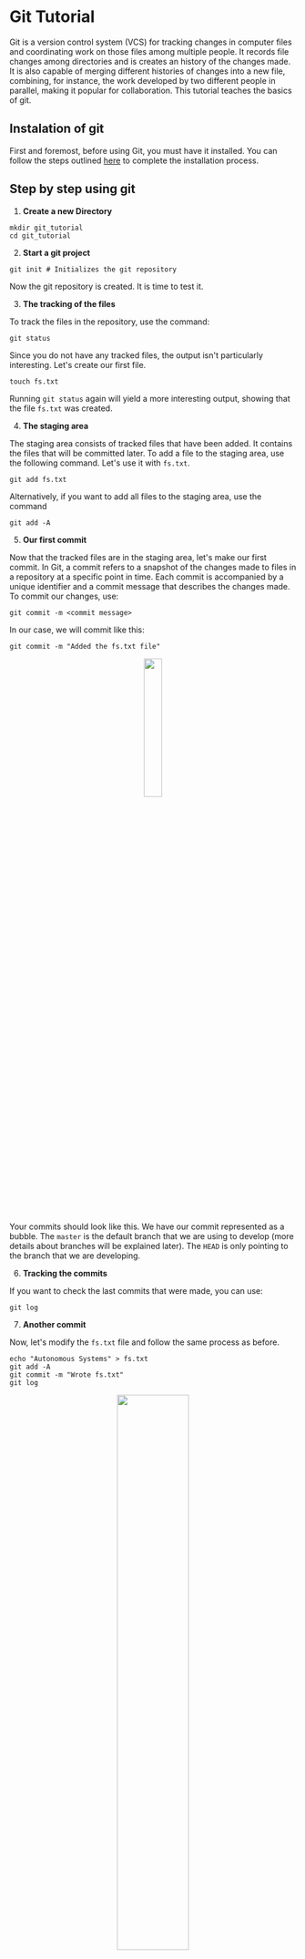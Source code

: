 # Git Tutorial

Git is a version control system (VCS) for tracking changes in computer files and coordinating work on those files among multiple people. It records file changes among directories and is creates an history of the changes made. It is also capable of merging different histories of changes into a new file, combining, for instance, the work developed by two different people in parallel, making it popular for collaboration. This tutorial teaches the basics of git.

## Instalation of git

First and foremost, before using Git, you must have it installed. You can follow the steps outlined [here](https://github.com/git-guides/install-git) to complete the installation process.

## Step by step using git

1. **Create a new Directory**

```shell
mkdir git_tutorial
cd git_tutorial 
```

2. **Start a git project**

```shell
git init # Initializes the git repository
```

Now the git repository is created. It is time to test it.

3. **The tracking of the files**

To track the files in the repository, use the command:

```shell
git status
```

Since you do not have any tracked files, the output isn't particularly interesting. Let's create our first file.

```shell
touch fs.txt
```

Running `git status` again will yield a more interesting output, showing that the file `fs.txt` was created.

4. **The staging area**

The staging area consists of tracked files that have been added. It contains the files that will be committed later. To add a file to the staging area, use the following command. Let's use it with `fs.txt`.

```shell
git add fs.txt
```

Alternatively, if you want to add all files to the staging area, use the command

```shell
git add -A
```

5. **Our first commit**

Now that the tracked files are in the staging area, let's make our first commit. In Git, a commit refers to a snapshot of the changes made to files in a repository at a specific point in time. Each commit is accompanied by a unique identifier and a commit message that describes the changes made. To commit our changes, use:

```shell
git commit -m <commit message>
```

In our case, we will commit like this:

```shell
git commit -m "Added the fs.txt file"
```


<p align="center">
  <img src="../assets/git_tutorial/git1.png" style="width: 25%; height: auto;">
</p>

Your commits should look like this. We have our commit represented as a bubble. The `master` is the default branch that we are using to develop (more details about branches will be explained later). The `HEAD` is only pointing to the branch that we are developing.



6. **Tracking the commits**

If you want to check the last commits that were made, you can use:

```shell
git log
```

7. **Another commit**

Now, let's modify the `fs.txt` file and follow the same process as before.

```shell
echo "Autonomous Systems" > fs.txt
git add -A
git commit -m "Wrote fs.txt"
git log
```

<p align="center">
  <img src="../assets/git_tutorial/git2.png" style="width: 50%; height: auto;">
</p>

Now you have two commits that track changes to the `fs.txt` file.

8. **Creation of Branches**

A Git branch is a parallel version of a repository that allows you to work on different aspects of a project simultaneously, enabling you to make changes without affecting the main codebase until you're ready to merge your work.

We can create a branch this way:

```shell
git branch <branch-name>
```

In our case, we will create a branch named `documentation`:

```shell
git branch documentation
```

To switch to the new branch, use the following command:

```shell
git checkout documentation
```

Alternatively, you can do both steps at once as so:
```shell
git checkout -b documentation
```

If you want to list all the branches, use the command:

```shell
git branch -A
```

9. **Commit to the branch**

Now, follow the procedures from step 7:

```shell
echo "Perception" > fs2.txt
git add fs2.txt
git commit -m "Wrote fs2.txt"
```
<p align="center">
  <img src="../assets/git_tutorial/git3.png" style="width: 70%; height: auto;">
</p>

In the figure, we can see now that we not only have the `master` branch that points to a commit, but also we have a `documentation` branch that points to our very last commit.

Then, go back to the master branch and make a small commit like this:

```shell
git checkout master
echo "Planning" > fs3.txt
git add fs3.txt
git commit -m "Wrote fs3.txt"
```

<p align="center">
  <img src="../assets/git_tutorial/git4.png" style="width: 70%; height: auto;">
</p>

If you check the commits with `git log`, you will notice that the commit `Wrote fs2.txt` you created isn't there. This is because the commit is on the other branch.

You may test commiting on your branch to garantee that you're conforable with that.

10. **Merging Branches**

Now that you have made all the changes to your file and you're certain it is functional, you can perform an action called `merge`. This action will merge the two branches.

```shell
git checkout master
git merge documentation
```

<p align="center">
  <img src="../assets/git_tutorial/git5.png" style="width: 100%; height: auto;">
</p>

With this, the master branch will be updated with the content that was added in the documentation branch.

Note that this command differs from:

```shell
git checkout documentation
git merge master
```

In this case, the documentation branch is the one that is updated. The master branch remains the same.

Beware that sometimes git cannot merge to branches or commits, in some cases where the same document has been altered in both paths, generating a **merge conflict**. In these cases, git will notify you and you will have to edit the documents with conflicts by hand, choosing the prefered version for each part of the documents that are conflicting. You will then have to stage and commit again.

11. **Integration with a remote repository**

Now, we will integrate our local repository with a remote repository, such as GitHub. With GitHub, several people can interact with the same repository. You can follow a step-by-step tutorial on how to integrate your machine with GitHub [here](https://youtu.be/iWs34DO_H2M?feature=shared).


12. **Push the repository to Github**

Next, we need to configure our local repository with the remote one. First, use:

```shell
git remote add origin git@github.com:<your username>/<repository name>.git
```

In a repository originated by clone, there is no need for the previous step.

Then, use the `push` command to update the GitHub repository with our local changes.

```shell
git push
```

## Our Repository Context

If you are already comfortable with Git, the next step is to follow [this tutorial](./contribute.md), which provides tips on cloning the project, installing its dependencies, compiling the code, and running and testing the code. However, here are some additional pieces of advice:

### Commit Rules

There are git norms that must be respected. They essentially enforce following the [conventional commits](https://www.conventionalcommits.org/en/v1.0.0/) logic. Below is presented the logic simplified:

```sh
git commit -m "<commit type>(<scope>): <description>" 
```

Commit types:
- **ref**: refactor (improve something)
- **fix**: fix something broken
- **feat**: add new functionality
- **docs**: documentation related
- **core**: related to chore functionalities of the repo
- (some other you make up if you need, as long as it is perceptible)

You can combine two types like so: "docs-fix(...".

The scope is to which part of the repo changes apply ('loc_map', 'perception', 'static_tools', etc.). There is no limit to the options. If it is something general, it may not have scope.

### Pull Requests

Directly committing to the main (dev) branch should be avoided. Instead, you should create a branch for your development and create a pull request for review when you believe that your work is complete and can be added to the dev branch.

Every pull request must have a reviewer who must approve the pull request. Additionally, the pull request must have the approval of the department leader. When both reviewers approve the pull request, it can be merged.

Another point worth noting is that we use a trunk based development system, where we have one main branch and multiple temporary (feature) branches, where all the work is done. The work is introduced in the main branch through **pull requests**.

Finally, use **Squash Merge** to reduce the amount of commits in the main branch to one commit per pull request, so it is easier to identify where things came from.

### How to Make Pull Requests

Pull Requests are like requests for merging your changes with the main branch. When you want to develop something, you create a new branch from the main one and start doing stuff. You should make regular commits, as it will help if you want to backtrack. When you are finished, you run:

```sh
git push -u origin <name of the branch>
```

With this, you will create a remote branch with the same as yours and tracking your local one, meaning they are linked. After this, just go to Github and create a pull request. There is a tab for this but a comment should pop right away asking you if you want to create one. Just make sure you are merging from your branch to the main branch. Also add a description of what you've done and the id of the task in ClickUp it corresponds to. 

## More information

This tutorial was based on the slides of Prof. André Restivo. You can find them [here](https://paginas.fe.up.pt/~arestivo/slides/?s=git#1) for more precise information about how Git works. You can also check [this tutorial](https://www.youtube.com/watch?v=tRZGeaHPoaw&t=28s). [This cheatsheet](../assets/git_tutorial/git-cheat-sheet-education.pdf) is also very useful, as noone always remembers the commands.
